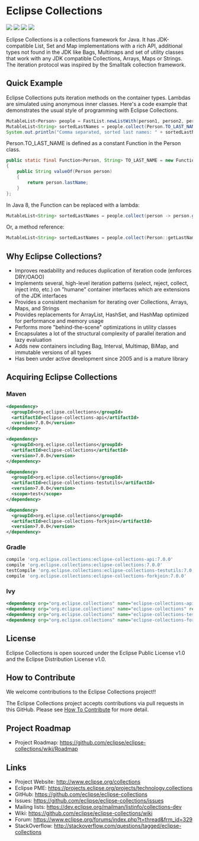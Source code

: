 # Eclipse Collections

[![][travis img]][travis]
[![][maven img]][maven]
[![][license-epl img]][license-epl]
[![][license-edl img]][license-edl]

Eclipse Collections is a collections framework for Java. It has JDK-compatible List, Set and Map implementations with a rich API, additional types not found in the JDK like Bags, Multimaps and set of utility classes that work with any JDK compatible Collections, Arrays, Maps or Strings. The iteration protocol was inspired by the Smalltalk collection framework.

## Quick Example
Eclipse Collections puts iteration methods on the container types. Lambdas are simulated using anonymous inner classes. Here's a code example that demonstrates the usual style of programming with Eclipse Collections.

```java
MutableList<Person> people = FastList.newListWith(person1, person2, person3);
MutableList<String> sortedLastNames = people.collect(Person.TO_LAST_NAME).sortThis();
System.out.println("Comma separated, sorted last names: " + sortedLastNames.makeString());
```

Person.TO_LAST_NAME is defined as a constant Function in the Person class.

```java
public static final Function<Person, String> TO_LAST_NAME = new Function<Person, String>()
{
    public String valueOf(Person person)
    {
        return person.lastName;
    }
};

```
In Java 8, the Function can be replaced with a lambda:

```java
MutableList<String> sortedLastNames = people.collect(person -> person.getLastName()).sortThis();
```

Or, a method reference:

```java
MutableList<String> sortedLastNames = people.collect(Person::getLastName).sortThis();
```

## Why Eclipse Collections?
* Improves readability and reduces duplication of iteration code (enforces DRY/OAOO)
* Implements several, high-level iteration patterns (select, reject, collect, inject into, etc.) on "humane" container interfaces which are extensions of the JDK interfaces
* Provides a consistent mechanism for iterating over Collections, Arrays, Maps, and Strings
* Provides replacements for ArrayList, HashSet, and HashMap optimized for performance and memory usage
* Performs more "behind-the-scene" optimizations in utility classes
* Encapsulates a lot of the structural complexity of parallel iteration and lazy evaluation
* Adds new containers including Bag, Interval, Multimap, BiMap, and immutable versions of all types
* Has been under active development since 2005 and is a mature library

## Acquiring Eclipse Collections

### Maven
```xml
<dependency>
  <groupId>org.eclipse.collections</groupId>
  <artifactId>eclipse-collections-api</artifactId>
  <version>7.0.0</version>
</dependency>

<dependency>
  <groupId>org.eclipse.collections</groupId>
  <artifactId>eclipse-collections</artifactId>
  <version>7.0.0</version>
</dependency>

<dependency>
  <groupId>org.eclipse.collections</groupId>
  <artifactId>eclipse-collections-testutils</artifactId>
  <version>7.0.0</version>
  <scope>test</scope>
</dependency>

<dependency>
  <groupId>org.eclipse.collections</groupId>
  <artifactId>eclipse-collections-forkjoin</artifactId>
  <version>7.0.0</version>
</dependency>
```

### Gradle

```groovy
compile 'org.eclipse.collections:eclipse-collections-api:7.0.0'
compile 'org.eclipse.collections:eclipse-collections:7.0.0'
testCompile 'org.eclipse.collections:eclipse-collections-testutils:7.0.0'
compile 'org.eclipse.collections:eclipse-collections-forkjoin:7.0.0'
```

### Ivy

```xml
<dependency org="org.eclipse.collections" name="eclipse-collections-api" rev="7.0.0" />
<dependency org="org.eclipse.collections" name="eclipse-collections" rev="7.0.0" />
<dependency org="org.eclipse.collections" name="eclipse-collections-testutils" rev="7.0.0" />
<dependency org="org.eclipse.collections" name="eclipse-collections-forkjoin" rev="7.0.0"/>
```

## License
Eclipse Collections is open sourced under the Eclipse Public License v1.0 and the Eclipse Distribution License v1.0.

## How to Contribute
We welcome contributions to the Eclipse Collections project!!

The Eclipse Collections project accepts contributions via pull requests in this GitHub. Please see [How To Contribute](CONTRIBUTING.md) for more detail.

## Project Roadmap
* Project Roadmap: https://github.com/eclipse/eclipse-collections/wiki/Roadmap

## Links
* Project Website: http://www.eclipse.org/collections
* Eclipse PME: https://projects.eclipse.org/projects/technology.collections
* GitHub: https://github.com/eclipse/eclipse-collections
* Issues: https://github.com/eclipse/eclipse-collections/issues
* Mailing lists: https://dev.eclipse.org/mailman/listinfo/collections-dev
* Wiki: https://github.com/eclipse/eclipse-collections/wiki
* Forum: https://www.eclipse.org/forums/index.php?t=thread&frm_id=329
* StackOverflow: http://stackoverflow.com/questions/tagged/eclipse-collections

[travis]:https://travis-ci.org/eclipse/eclipse-collections
[travis img]:https://travis-ci.org/eclipse/eclipse-collections.svg?branch=master

[maven]:http://search.maven.org/#search|gav|1|g:"org.eclipse.collections"%20AND%20a:"eclipse-collections"
[maven img]:https://maven-badges.herokuapp.com/maven-central/org.eclipse.collections/eclipse-collections/badge.svg

[license-epl]:LICENSE-EPL-1.0.txt
[license-epl img]:https://img.shields.io/badge/License-EPL-blue.svg

[license-edl]:LICENSE-EDL-1.0.txt
[license-edl img]:https://img.shields.io/badge/License-EDL-blue.svg

